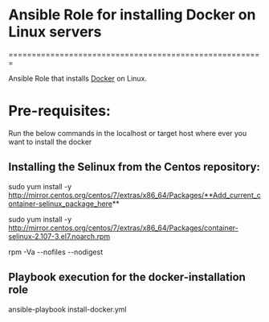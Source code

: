 # Ansible Role for installing Docker on Linux servers
=======================================================

Ansible Role that installs [Docker](https://www.docker.com) on Linux.

Pre-requisites:
===============
Run the below commands in the localhost or target host where ever you want to install the docker

Installing the Selinux from the Centos repository:
--------------------------------------------------

sudo yum install -y http://mirror.centos.org/centos/7/extras/x86_64/Packages/**Add_current_container-selinux_package_here**

sudo yum install -y http://mirror.centos.org/centos/7/extras/x86_64/Packages/container-selinux-2.107-3.el7.noarch.rpm

rpm -Va --nofiles --nodigest

Playbook execution for the docker-installation role
---------------------------------------------------

ansible-playbook install-docker.yml

